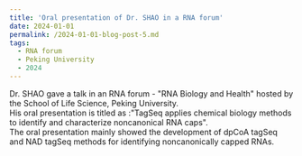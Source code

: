 ```yaml
---
title: 'Oral presentation of Dr. SHAO in a RNA forum'
date: 2024-01-01
permalink: /2024-01-01-blog-post-5.md
tags:
  - RNA forum
  - Peking University
  - 2024
---
```


Dr. SHAO gave a talk in an RNA forum - "RNA Biology and Health" hosted by the School of Life Science, Peking University.    
His oral presentation is titled as :"TagSeq applies chemical biology methods to identify and characterize noncanonical RNA caps".    
The oral presentation mainly showed the development of dpCoA tagSeq and NAD tagSeq methods for identifying noncanonically capped RNAs.
